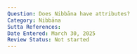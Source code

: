 ```yaml
---
Question: Does Nibbāna have attributes?
Category: Nibbāna
Sutta References:
Date Entered: March 30, 2025
Review Status: Not started
---
```


